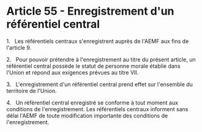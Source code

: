 # Article 55 - Enregistrement d'un référentiel central


1.   Les référentiels centraux s'enregistrent auprès de l'AEMF aux fins de l'article 9.

2.   Pour pouvoir prétendre à l'enregistrement au titre du présent article, un référentiel central possède le statut de personne morale établie dans l'Union et répond aux exigences prévues au titre VII.

3.   L'enregistrement d'un référentiel central prend effet sur l'ensemble du territoire de l'Union.

4.   Un référentiel central enregistré se conforme à tout moment aux conditions de l'enregistrement. Les référentiels centraux informent sans délai l'AEMF de toute modification importante des conditions de l'enregistrement.

